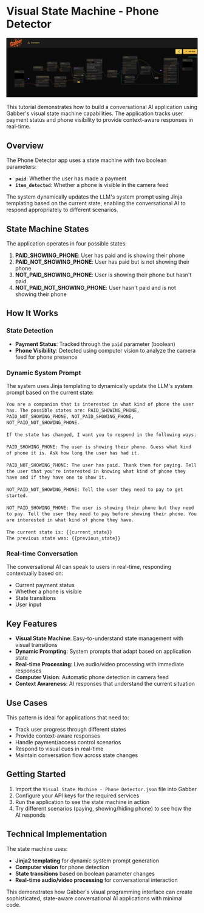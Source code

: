 # Visual State Machine - Phone Detector

![Visual State Machine - Phone Detector](visual-state-machine-phone-detector.png)

This tutorial demonstrates how to build a conversational AI application using Gabber's visual state machine capabilities. The application tracks user payment status and phone visibility to provide context-aware responses in real-time.



## Overview

The Phone Detector app uses a state machine with two boolean parameters:
- **`paid`**: Whether the user has made a payment
- **`item_detected`**: Whether a phone is visible in the camera feed

The system dynamically updates the LLM's system prompt using Jinja templating based on the current state, enabling the conversational AI to respond appropriately to different scenarios.

## State Machine States

The application operates in four possible states:

1. **PAID_SHOWING_PHONE**: User has paid and is showing their phone
2. **PAID_NOT_SHOWING_PHONE**: User has paid but is not showing their phone  
3. **NOT_PAID_SHOWING_PHONE**: User is showing their phone but hasn't paid
4. **NOT_PAID_NOT_SHOWING_PHONE**: User hasn't paid and is not showing their phone

## How It Works

### State Detection
- **Payment Status**: Tracked through the `paid` parameter (boolean)
- **Phone Visibility**: Detected using computer vision to analyze the camera feed for phone presence

### Dynamic System Prompt
The system uses Jinja templating to dynamically update the LLM's system prompt based on the current state:

```jinja
You are a companion that is interested in what kind of phone the user has. The possible states are: PAID_SHOWING_PHONE, PAID_NOT_SHOWING_PHONE, NOT_PAID_SHOWING_PHONE, NOT_PAID_NOT_SHOWING_PHONE.

If the state has changed, I want you to respond in the following ways:

PAID_SHOWING_PHONE: The user is showing their phone. Guess what kind of phone it is. Ask how long the user has had it.

PAID_NOT_SHOWING_PHONE: The user has paid. Thank them for paying. Tell the user that you're interested in knowing what kind of phone they have and if they have one to show it.

NOT_PAID_NOT_SHOWING_PHONE: Tell the user they need to pay to get started.

NOT_PAID_SHOWING_PHONE: The user is showing their phone but they need to pay. Tell the user they need to pay before showing their phone. You are interested in what kind of phone they have.

The current state is: {{current_state}}
The previous state was: {{previous_state}}
```

### Real-time Conversation
The conversational AI can speak to users in real-time, responding contextually based on:
- Current payment status
- Whether a phone is visible
- State transitions
- User input

## Key Features

- **Visual State Machine**: Easy-to-understand state management with visual transitions
- **Dynamic Prompting**: System prompts that adapt based on application state
- **Real-time Processing**: Live audio/video processing with immediate responses
- **Computer Vision**: Automatic phone detection in camera feed
- **Context Awareness**: AI responses that understand the current situation

## Use Cases

This pattern is ideal for applications that need to:
- Track user progress through different states
- Provide context-aware responses
- Handle payment/access control scenarios
- Respond to visual cues in real-time
- Maintain conversation flow across state changes

## Getting Started

1. Import the `Visual State Machine - Phone Detector.json` file into Gabber
2. Configure your API keys for the required services
3. Run the application to see the state machine in action
4. Try different scenarios (paying, showing/hiding phone) to see how the AI responds

## Technical Implementation

The state machine uses:
- **Jinja2 templating** for dynamic system prompt generation
- **Computer vision** for phone detection
- **State transitions** based on boolean parameter changes
- **Real-time audio/video processing** for conversational interaction

This demonstrates how Gabber's visual programming interface can create sophisticated, state-aware conversational AI applications with minimal code.
